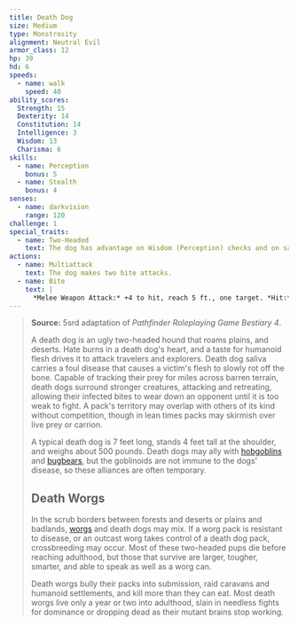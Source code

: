 ```yaml
---
title: Death Dog
size: Medium
type: Monstrosity
alignment: Neutral Evil
armor_class: 12
hp: 39
hd: 6
speeds:
  - name: walk
    speed: 40
ability_scores:
  Strength: 15
  Dexterity: 14
  Constitution: 14
  Intelligence: 3
  Wisdom: 13
  Charisma: 6
skills:
  - name: Perception
    bonus: 5
  - name: Stealth
    bonus: 4
senses:
  - name: darkvision
    range: 120
challenge: 1
special_traits:
  - name: Two-Headed
    text: The dog has advantage on Wisdom (Perception) checks and on saving throws against being blinded, charmed, deafened, frightened, stunned, or knocked unconscious.
actions:
  - name: Multiattack
    text: The dog makes two bite attacks.
  - name: Bite
    text: |
      *Melee Weapon Attack:* +4 to hit, reach 5 ft., one target. *Hit:* 5 (1d6 + 2) piercing damage. If the target is a creature, it must succeed on a DC 12 Constitution saving throw against disease or become poisoned until the disease is cured. Every 24 hours that elapse, the creature must repeat the saving throw, reducing its hit point maximum by 5 (1d10) on a failure. This reduction lasts until the disease is cured. The creature dies if the disease reduces its hit point maximum to 0.
---
```


> **Source:** 5srd adaptation of *Pathfinder Roleplaying Game Bestiary 4*.
>
> A death dog is an ugly two-headed hound that roams plains, and deserts. Hate burns in a death dog's heart, and a taste for humanoid flesh drives it to attack travelers and explorers. Death dog saliva carries a foul disease that causes a victim's flesh to slowly rot off the bone. Capable of tracking their prey for miles across barren terrain, death dogs surround stronger creatures, attacking and retreating, allowing their infected bites to wear down an opponent until it is too weak to fight. A pack's territory may overlap with others of its kind without competition, though in lean times packs may skirmish over live prey or carrion.
>
> A typical death dog is 7 feet long, stands 4 feet tall at the shoulder, and weighs about 500 pounds. Death dogs may ally with [hobgoblins](/monsters-hobgoblin/) and [bugbears](/monsters-bugbear/), but the goblinoids are not immune to the dogs' disease, so these alliances are often temporary.
>
> ## Death Worgs
>
> In the scrub borders between forests and deserts or plains and badlands, [worgs](/monsters/worg/) and death dogs may mix. If a worg pack is resistant to disease, or an outcast worg takes control of a death dog pack, crossbreeding may occur. Most of these two-headed pups die before reaching adulthood, but those that survive are larger, tougher, smarter, and able to speak as well as a worg can.
>
> Death worgs bully their packs into submission, raid caravans and humanoid settlements, and kill more than they can eat. Most death worgs live only a year or two into adulthood, slain in needless fights for dominance or dropping dead as their mutant brains stop working.
